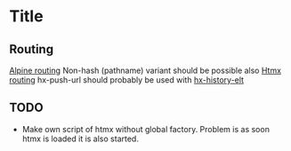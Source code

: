 # Title

## Routing
[Alpine routing](https://github.com/alpinejs/alpine/issues/306#issuecomment-627400322)
Non-hash (pathname) variant should be possible also
[Htmx routing](https://htmx.org/attributes/hx-push-url/)
hx-push-url should probably be used with [hx-history-elt](https://htmx.org/attributes/hx-history-elt/)


## TODO
* Make own script of htmx without global factory. Problem is as soon htmx is loaded it is also started.
